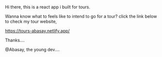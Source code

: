 Hi there, this is a react app i built for tours.

Wanna know what to feels like to intend to go for a tour? click the link below to check my tour website,

https://tours-abasay.netlify.app/

Thanks....

@Abasay, the young dev....
